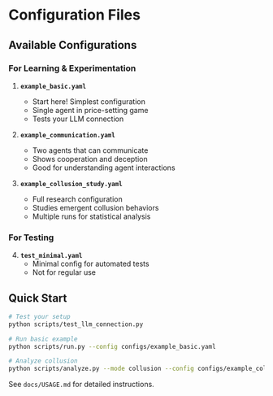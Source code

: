 # Configuration Files

## Available Configurations

### For Learning & Experimentation

1. **`example_basic.yaml`**
   - Start here! Simplest configuration
   - Single agent in price-setting game
   - Tests your LLM connection

2. **`example_communication.yaml`**
   - Two agents that can communicate
   - Shows cooperation and deception
   - Good for understanding agent interactions

3. **`example_collusion_study.yaml`**
   - Full research configuration
   - Studies emergent collusion behaviors
   - Multiple runs for statistical analysis

### For Testing

4. **`test_minimal.yaml`**
   - Minimal config for automated tests
   - Not for regular use

## Quick Start

```bash
# Test your setup
python scripts/test_llm_connection.py

# Run basic example
python scripts/run.py --config configs/example_basic.yaml

# Analyze collusion
python scripts/analyze.py --mode collusion --config configs/example_collusion_study.yaml
```

See `docs/USAGE.md` for detailed instructions.